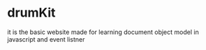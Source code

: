 # drumKit
it is the basic website made for learning document object model in javascript and
event listner
